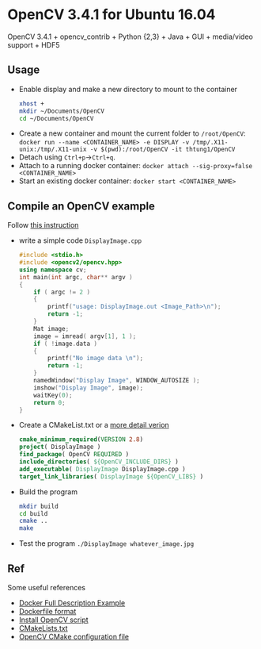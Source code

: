 # OpenCV 3.4.1 for Ubuntu 16.04
OpenCV 3.4.1 + opencv_contrib + Python {2,3} + Java + GUI + media/video support + HDF5

## Usage

- Enable display and make a new directory to mount to the container
    ```bash
    xhost +
    mkdir ~/Documents/OpenCV
    cd ~/Documents/OpenCV
    ```
- Create a new container and mount the current folder to `/root/OpenCV`:
    `docker run --name <CONTAINER_NAME> -e DISPLAY -v /tmp/.X11-unix:/tmp/.X11-unix -v $(pwd):/root/OpenCV -it thtung1/OpenCV`
- Detach using `Ctrl+p`->`Ctrl+q`.
- Attach to a running docker container: `docker attach --sig-proxy=false <CONTAINER_NAME>`
- Start an existing docker container: `docker start <CONTAINER_NAME>`

## Compile an OpenCV example

Follow [this instruction](https://docs.opencv.org/3.4.1/db/df5/tutorial_linux_gcc_cmake.html)

- write a simple code `DisplayImage.cpp`
    ```C++
    #include <stdio.h>
    #include <opencv2/opencv.hpp>
    using namespace cv;
    int main(int argc, char** argv )
    {
        if ( argc != 2 )
        {
            printf("usage: DisplayImage.out <Image_Path>\n");
            return -1;
        }
        Mat image;
        image = imread( argv[1], 1 );
        if ( !image.data )
        {
            printf("No image data \n");
            return -1;
        }
        namedWindow("Display Image", WINDOW_AUTOSIZE );
        imshow("Display Image", image);
        waitKey(0);
        return 0;
    }
    ```
- Create a CMakeList.txt or a [more detail verion](https://github.com/opencv/opencv/blob/master/samples/cpp/example_cmake/CMakeLists.txt)
    ```cmake
    cmake_minimum_required(VERSION 2.8)
    project( DisplayImage )
    find_package( OpenCV REQUIRED )
    include_directories( ${OpenCV_INCLUDE_DIRS} )
    add_executable( DisplayImage DisplayImage.cpp )
    target_link_libraries( DisplayImage ${OpenCV_LIBS} )
    ```
- Build the program
    ```bash
    mkdir build
    cd build
    cmake ..
    make
    ```
- Test the program `./DisplayImage whatever_image.jpg`

## Ref

Some useful references

- [Docker Full Description Example](https://hub.docker.com/r/victorhcm/opencv/)
- [Dockerfile format](https://github.com/victorhcm/dockerfiles/blob/master/opencv/Dockerfile)
- [Install OpenCV script](https://github.com/milq/milq/blob/master/scripts/bash/install-opencv.sh)
- [CMakeLists.txt](https://github.com/opencv/opencv/blob/master/samples/cpp/example_cmake/CMakeLists.txt)
- [OpenCV CMake configuration file](https://github.com/opencv/opencv/blob/master/cmake/templates/OpenCVConfig.cmake.in)
